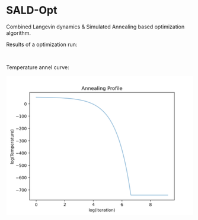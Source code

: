 # SALD-Opt
Combined Langevin dynamics &amp; Simulated Annealing based optimization algorithm. 

Results of a optimization run: 

![]()

Temperature annel curve:

![](temp.png)
